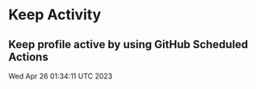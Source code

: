 # Keep Activity 
Keep profile active by using GitHub Scheduled Actions
--- 
Wed Apr 26 01:34:11 UTC 2023